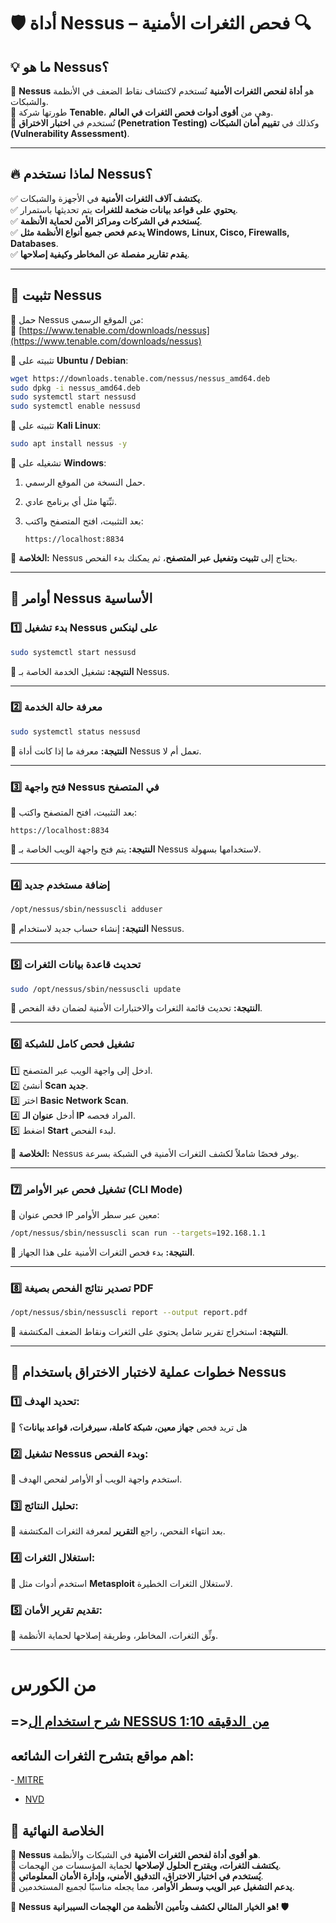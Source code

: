 # **🛡️ أداة Nessus – فحص الثغرات الأمنية 🔍**

## **💡 ما هو Nessus؟**

🔹 **Nessus** هو **أداة لفحص الثغرات الأمنية** تُستخدم لاكتشاف نقاط الضعف في الأنظمة والشبكات.  
🔹 طورتها شركة **Tenable**، وهي من **أقوى أدوات فحص الثغرات في العالم**.  
🔹 تُستخدم في **اختبار الاختراق (Penetration Testing)** وكذلك في **تقييم أمان الشبكات (Vulnerability Assessment)**.

---

## **🔥 لماذا نستخدم Nessus؟**

✅ **يكتشف آلاف الثغرات الأمنية** في الأجهزة والشبكات.  
✅ **يحتوي على قواعد بيانات ضخمة للثغرات** يتم تحديثها باستمرار.  
✅ **يُستخدم في الشركات ومراكز الأمن لحماية الأنظمة**.  
✅ **يدعم فحص جميع أنواع الأنظمة مثل Windows, Linux, Cisco, Firewalls, Databases**.  
✅ **يقدم تقارير مفصلة عن المخاطر وكيفية إصلاحها**.

---

## **📌 تثبيت Nessus**

🔹 حمل Nessus من الموقع الرسمي:  
🔗 [https://www.tenable.com/downloads/nessus](https://www.tenable.com/downloads/nessus)

🔹 تثبيته على **Ubuntu / Debian**:

```bash
wget https://downloads.tenable.com/nessus/nessus_amd64.deb
sudo dpkg -i nessus_amd64.deb
sudo systemctl start nessusd
sudo systemctl enable nessusd
```

🔹 تثبيته على **Kali Linux**:

```bash
sudo apt install nessus -y
```

🔹 تشغيله على **Windows**:

1. حمل النسخة من الموقع الرسمي.
2. ثبِّتها مثل أي برنامج عادي.
3. بعد التثبيت، افتح المتصفح واكتب:
    
    ```
    https://localhost:8834
    ```
    

📌 **الخلاصة:** Nessus يحتاج إلى **تثبيت وتفعيل عبر المتصفح**، ثم يمكنك بدء الفحص.

---

## **🚀 أوامر Nessus الأساسية**

### **1️⃣ بدء تشغيل Nessus على لينكس**

```bash
sudo systemctl start nessusd
```

👀 **النتيجة:** تشغيل الخدمة الخاصة بـ Nessus.

---

### **2️⃣ معرفة حالة الخدمة**

```bash
sudo systemctl status nessusd
```

👀 **النتيجة:** معرفة ما إذا كانت أداة Nessus تعمل أم لا.

---

### **3️⃣ فتح واجهة Nessus في المتصفح**

🔹 بعد التثبيت، افتح المتصفح واكتب:

```
https://localhost:8834
```

👀 **النتيجة:** يتم فتح واجهة الويب الخاصة بـ Nessus لاستخدامها بسهولة.

---

### **4️⃣ إضافة مستخدم جديد**

```bash
/opt/nessus/sbin/nessuscli adduser
```

👀 **النتيجة:** إنشاء حساب جديد لاستخدام Nessus.

---

### **5️⃣ تحديث قاعدة بيانات الثغرات**

```bash
sudo /opt/nessus/sbin/nessuscli update
```

👀 **النتيجة:** تحديث قائمة الثغرات والاختبارات الأمنية لضمان دقة الفحص.

---

### **6️⃣ تشغيل فحص كامل للشبكة**

1️⃣ ادخل إلى واجهة الويب عبر المتصفح.  
2️⃣ أنشئ **Scan جديد**.  
3️⃣ اختر **Basic Network Scan**.  
4️⃣ أدخل **عنوان الـ IP** المراد فحصه.  
5️⃣ اضغط **Start** لبدء الفحص.

📌 **الخلاصة:** Nessus يوفر فحصًا شاملاً لكشف الثغرات الأمنية في الشبكة بسرعة.

---

### **7️⃣ تشغيل فحص عبر الأوامر (CLI Mode)**

🔹 فحص عنوان IP معين عبر سطر الأوامر:

```bash
/opt/nessus/sbin/nessuscli scan run --targets=192.168.1.1
```

👀 **النتيجة:** بدء فحص الثغرات الأمنية على هذا الجهاز.

---

### **8️⃣ تصدير نتائج الفحص بصيغة PDF**

```bash
/opt/nessus/sbin/nessuscli report --output report.pdf
```

👀 **النتيجة:** استخراج تقرير شامل يحتوي على الثغرات ونقاط الضعف المكتشفة.

---

## **📝 خطوات عملية لاختبار الاختراق باستخدام Nessus**

### **1️⃣ تحديد الهدف:**

🔹 هل تريد فحص **جهاز معين، شبكة كاملة، سيرفرات، قواعد بيانات**؟

### **2️⃣ تشغيل Nessus وبدء الفحص:**

🔹 استخدم واجهة الويب أو الأوامر لفحص الهدف.

### **3️⃣ تحليل النتائج:**

🔹 بعد انتهاء الفحص، راجع **التقرير** لمعرفة الثغرات المكتشفة.

### **4️⃣ استغلال الثغرات:**

🔹 استخدم أدوات مثل **Metasploit** لاستغلال الثغرات الخطيرة.

### **5️⃣ تقديم تقرير الأمان:**

🔹 وثِّق الثغرات، المخاطر، وطريقة إصلاحها لحماية الأنظمة.

---
# من الكورس
## =>[شرح استخدام ال NESSUS من  الدقيقه 1:10 ](https://classroom.vconnct.com/video/9700567cd1af4b55dada15746513df1beed9d6e9-1734628353909/)
##  اهم مواقع بتشرح الثغرات الشائعه:
-[ MITRE](https://attack.mitre.org/)
    
- [NVD](https://nvd.nist.gov/)

## **🎯 الخلاصة النهائية**

📌 **Nessus هو أقوى أداة لفحص الثغرات الأمنية** في الشبكات والأنظمة.  
📌 **يكتشف الثغرات، ويقترح الحلول لإصلاحها** لحماية المؤسسات من الهجمات.  
📌 **يُستخدم في اختبار الاختراق، التدقيق الأمني، وإدارة الأمان المعلوماتي**.  
📌 **يدعم التشغيل عبر الويب وسطر الأوامر**، مما يجعله مناسبًا لجميع المستخدمين.

🚀 **Nessus هو الخيار المثالي لكشف وتأمين الأنظمة من الهجمات السيبرانية! 🛡️**